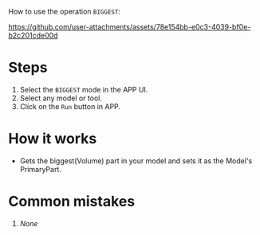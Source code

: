 How to use the operation `BIGGEST`:

https://github.com/user-attachments/assets/78e154bb-e0c3-4039-bf0e-b2c201cde00d

# Steps
1. Select the `BIGGEST` mode in the APP UI. 
2. Select any model or tool.
3. Click on the `Run` button in APP.

# How it works
- Gets the biggest(Volume) part in your model and sets it as the Model's PrimaryPart.

# Common mistakes
1. *None*
